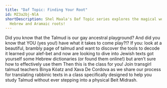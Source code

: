 ```yaml
---
title: "Daf Topic: Finding Your Root"
id: MZ3a2bj-NlA
shortDescription: Shel Maala's Daf Topic series explores the magical world of
  Hebrew and Aramaic roots!
---
```

<!--StartFragment-->

Did you know that the Talmud is our gay ancestral playground? And did you know that YOU (yes you!) have what it takes to come play?!? If you: look at a beautiful, brambly page of talmud and want to discover the tools to decode it learned your alef-bet and now are looking to dive into Jewish texts got yourself some Hebrew dictionaries (or found them online!) but aren’t sure how to effectively use them Then this is the class for you! Join transgirl talmud teachers Binya Kóatz and Xava De Cordova as we share our process for translating rabbinic texts in a class specifically designed to help you study Talmud without ever stepping into a physical Beit Midrash.

<!--EndFragment-->